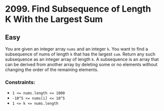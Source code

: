 # 2099. Find Subsequence of Length K With the Largest Sum

## Easy

You are given an integer array `nums` and an integer `k`. You want to find a subsequence of nums of length `k` that has
the largest `sum`. Return any such subsequence as an integer array of length `k`. A subsequence is an array that can be
derived from another array by deleting some or no elements without changing the order of the remaining elements.

### Constraints:

- `1 <= nums.length <= 1000`
- `-10^5 <= nums[i] <= 10^5`
- `1 <= k <= nums.length`
